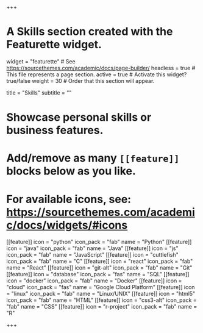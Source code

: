 +++
# A Skills section created with the Featurette widget.
widget = "featurette"  # See https://sourcethemes.com/academic/docs/page-builder/
headless = true  # This file represents a page section.
active = true  # Activate this widget? true/false
weight = 30  # Order that this section will appear.

title = "Skills"
subtitle = ""

# Showcase personal skills or business features.
# 
# Add/remove as many `[[feature]]` blocks below as you like.
# 
# For available icons, see: https://sourcethemes.com/academic/docs/widgets/#icons

[[feature]]
  icon = "python"
  icon_pack = "fab"
  name = "Python"
[[feature]]
  icon = "java"
  icon_pack = "fab"
  name = "Java"
[[feature]]
  icon = "js"
  icon_pack = "fab"
  name = "JavaScript"
[[feature]]
  icon = "cuttlefish"
  icon_pack = "fab"
  name = "C"
[[feature]]
  icon = "react"
  icon_pack = "fab"
  name = "React"
[[feature]]
  icon = "git-alt"
  icon_pack = "fab"
  name = "Git"
[[feature]]
  icon = "database"
  icon_pack = "fas"
  name = "SQL"
[[feature]]
  icon = "docker"
  icon_pack = "fab"
  name = "Docker"
[[feature]]
  icon = "cloud"
  icon_pack = "fas"
  name = "Google Cloud Platform"
[[feature]]
  icon = "linux"
  icon_pack = "fab"
  name = "Linux/UNIX"
[[feature]]
  icon = "html5"
  icon_pack = "fab"
  name = "HTML"
[[feature]]
  icon = "css3-alt"
  icon_pack = "fab"
  name = "CSS"
[[feature]]
  icon = "r-project"
  icon_pack = "fab"
  name = "R"

+++
